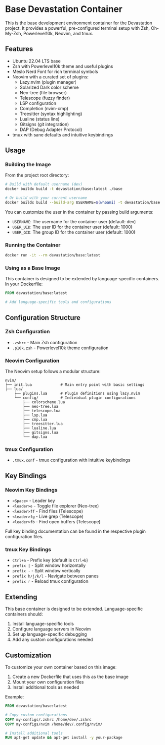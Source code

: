 # Base Devastation Container

This is the base development environment container for the Devastation project. It provides a powerful, pre-configured terminal setup with Zsh, Oh-My-Zsh, Powerlevel10k, Neovim, and tmux.

## Features

- Ubuntu 22.04 LTS base
- Zsh with Powerlevel10k theme and useful plugins
- Meslo Nerd Font for rich terminal symbols
- Neovim with a curated set of plugins:
  - Lazy.nvim (plugin manager)
  - Solarized Dark color scheme
  - Neo-tree (file browser)
  - Telescope (fuzzy finder)
  - LSP configuration
  - Completion (nvim-cmp)
  - Treesitter (syntax highlighting)
  - Lualine (status line)
  - Gitsigns (git integration)
  - DAP (Debug Adapter Protocol)
- tmux with sane defaults and intuitive keybindings

## Usage

### Building the Image

From the project root directory:

```bash
# Build with default username (dev)
docker buildx build -t devastation/base:latest ./base

# Or build with your current username
docker buildx build --build-arg USERNAME=$(whoami) -t devastation/base:latest ./base
```

You can customize the user in the container by passing build arguments:
- `USERNAME`: The username for the container user (default: dev)
- `USER_UID`: The user ID for the container user (default: 1000)
- `USER_GID`: The group ID for the container user (default: 1000)

### Running the Container

```bash
docker run -it --rm devastation/base:latest
```

### Using as a Base Image

This container is designed to be extended by language-specific containers. In your Dockerfile:

```dockerfile
FROM devastation/base:latest

# Add language-specific tools and configurations
```

## Configuration Structure

### Zsh Configuration

- `.zshrc` - Main Zsh configuration
- `.p10k.zsh` - Powerlevel10k theme configuration

### Neovim Configuration

The Neovim setup follows a modular structure:

```
nvim/
├── init.lua             # Main entry point with basic settings
├── lua/
    ├── plugins.lua      # Plugin definitions using lazy.nvim
    └── config/          # Individual plugin configurations
        ├── colorscheme.lua
        ├── neo-tree.lua
        ├── telescope.lua
        ├── lsp.lua
        ├── cmp.lua
        ├── treesitter.lua
        ├── lualine.lua
        ├── gitsigns.lua
        └── dap.lua
```

### tmux Configuration

- `.tmux.conf` - tmux configuration with intuitive keybindings

## Key Bindings

### Neovim Key Bindings

- `<Space>` - Leader key
- `<leader>e` - Toggle file explorer (Neo-tree)
- `<leader>ff` - Find files (Telescope)
- `<leader>fg` - Live grep (Telescope)
- `<leader>fb` - Find open buffers (Telescope)

Full key binding documentation can be found in the respective plugin configuration files.

### tmux Key Bindings

- `Ctrl+a` - Prefix key (default is `Ctrl+b`)
- `prefix |` - Split window horizontally
- `prefix -` - Split window vertically
- `prefix h/j/k/l` - Navigate between panes
- `prefix r` - Reload tmux configuration

## Extending

This base container is designed to be extended. Language-specific containers should:

1. Install language-specific tools
2. Configure language servers in Neovim
3. Set up language-specific debugging
4. Add any custom configurations needed

## Customization

To customize your own container based on this image:

1. Create a new Dockerfile that uses this as the base image
2. Mount your own configuration files
3. Install additional tools as needed

Example:

```dockerfile
FROM devastation/base:latest

# Copy custom configurations
COPY my-configs/.zshrc /home/dev/.zshrc
COPY my-configs/nvim /home/dev/.config/nvim/

# Install additional tools
RUN apt-get update && apt-get install -y your-package
```